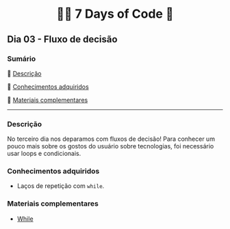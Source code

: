 <h1 align="center"> 👩‍💻 7 Days of Code 🤖 </h1>

<h2>Dia 03 - Fluxo de decisão</h2>

### Sumário 

:small_blue_diamond: [Descrição](#descrição)

:small_blue_diamond: [Conhecimentos adquiridos](#conhecimentos-adquiridos)

:small_blue_diamond: [Materiais complementares](#materiais-complementares)

---
### Descrição
No terceiro dia nos deparamos com fluxos de decisão! Para conhecer um pouco mais sobre os gostos do usuário sobre tecnologias, foi necessário usar loops e condicionais.

### Conhecimentos adquiridos
- Laços de repetição com `while`.

### Materiais complementares
- [While](https://developer.mozilla.org/pt-BR/docs/Web/JavaScript/Reference/Statements/while)

